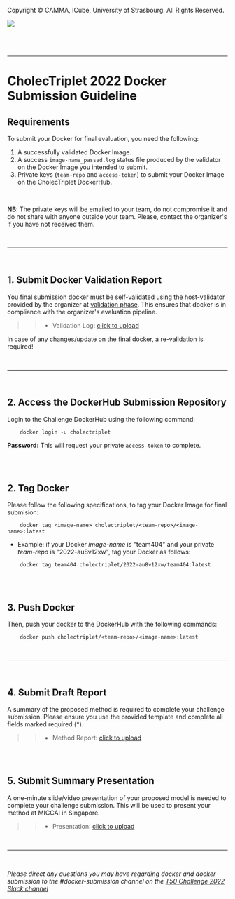 Copyright &copy; CAMMA, ICube, University of Strasbourg. All Rights Reserved.

<div>
<a href="https://cholectriplet2021.grand-challenge.org/">
<img src="https://rumc-gcorg-p-public.s3.amazonaws.com/b/649/banner2022.x10.jpeg" align="left"/>
</a>
<br>

</div>

<br />
<br>
<br>

----------------------------------------------
CholecTriplet 2022 Docker Submission Guideline
==============================================


## Requirements

To submit your Docker for final evaluation, you need the following:
1. A successfully validated Docker Image. 
2. A success `image-name_passed.log` status file produced by the validator on the Docker Image you intended to submit.
3. Private keys (`team-repo` and `access-token`) to submit your Docker Image on the CholecTriplet DockerHub. 


<br>

**NB**: The private keys will be emailed to your team, do not compromise it and do not share with anyone outside your team.
Please, contact the organizer's if you have not received them.

<br>
<hr>
<br>



## 1. Submit Docker Validation Report
You final submission docker must be self-validated using the host-validator provided by the organizer at [validation phase](docker.md). 
This ensures that docker is in compliance with the organizer's evaluation pipeline.

>> * Validation Log: [click to upload](https://seafile.unistra.fr/u/d/7d934b7f5a6b4d3ca92f/)
 
In case of any changes/update on the final docker, a re-validation is required!

<br>
<hr>
<br>



## 2.    Access the DockerHub Submission Repository
Login to the Challenge DockerHub using the following command:

```
    docker login -u cholectriplet
``` 
 **Password:** This will request your private `access-token` to complete.


<br>
<br>



## 2.    Tag Docker
Please follow the following specifications, to tag your Docker Image for final submision:

```
    docker tag <image-name> cholectriplet/<team-repo>/<image-name>:latest
``` 

- Example: if your Docker _image-name_ is "team404" and your private _team-repo_ is "2022-au8v12xw", tag your Docker as follows:
```
    docker tag team404 cholectriplet/2022-au8v12xw/team404:latest
``` 


<br>
<br>




## 3. Push Docker
Then, push your docker to the DockerHub with the following commands:
```
    docker push cholectriplet/<team-repo>/<image-name>:latest

```

<br>
<hr>
<br>


## 4. Submit Draft Report
A summary of the proposed method is required to complete your challenge submission. Please ensure you use the provided template and complete all fields marked required (*).

>> * Method Report: [click to upload](https://seafile.unistra.fr/u/d/6b6f3271ac8a42aaa9fc/)


<br>
<br>

## 5. Submit Summary Presentation
A one-minute slide/video presentation of your proposed model is needed to complete your challenge submission. This will be used to present your method at MICCAI in Singapore.

>> * Presentation: [click to upload](https://seafile.unistra.fr/u/d/0ec9d916a90c455db81e/)



<br>
<hr>
<br>






*Please direct any questions you may have regarding docker and docker submission to the #docker-submission channel on the [T50 Challenge 2022 Slack channel](https://join.slack.com/t/t50challenge2022/shared_invite/zt-1a1ilne29-kuNl58zarZgRLZs_vXyigg)*





